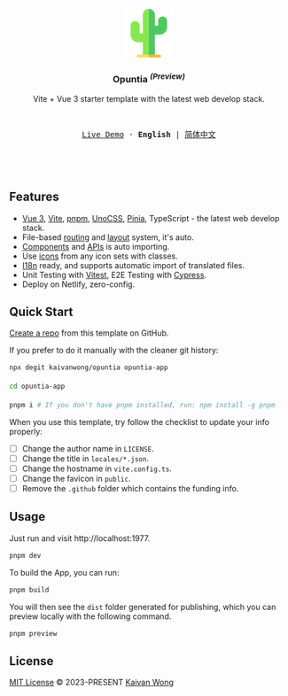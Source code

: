 <p align="center">
  <img width="88px" src="./src/images/logo.svg" />
</p>

<h3 align="center"><b>Opuntia</b> <sup><em>(Preview)</em></sup></h3>

<p align="center">Vite + Vue 3 starter template with the latest web develop stack.</p>

<br/>

<p align="center">
  <samp>
    <a target="_blank" href="https://opuntia.netlify.app">Live Demo</a> ·
    <b>English</b> |
    <a href="./README.zh-CN.md">简体中文</a>
  </samp>
</p>

<br />

<p align="center">
  <a href="https://stackblitz.com/github/kaivanwong/opuntia" target="_blank"><img height="32" src="https://developer.stackblitz.com/img/open_in_stackblitz.svg" alt=""></a>
</p>

## Features

- [Vue 3](https://github.com/vuejs/core), [Vite](https://github.com/vitejs/vite), [pnpm](https://pnpm.io/), [UnoCSS](https://github.com/antfu/unocss), [Pinia](https://pinia.vuejs.org/), TypeScript - the latest web develop stack.
- File-based [routing](./src/pages) and [layout](./src/layouts) system, it's auto.
- [Components](./src/components) and [APIs](https://github.com/antfu/unplugin-auto-import) is auto importing.
- Use [icons](https://github.com/antfu/unocss/tree/main/packages/preset-icons) from any icon sets with classes.
- [I18n](./locales) ready, and supports automatic import of translated files.
- Unit Testing with [Vitest](https://github.com/vitest-dev/vitest), E2E Testing with [Cypress](https://cypress.io/).
- Deploy on Netlify, zero-config.

## Quick Start

[Create a repo](https://github.com/kaivanwong/opuntia/generate) from this template on GitHub.

If you prefer to do it manually with the cleaner git history:

```bash
npx degit kaivanwong/opuntia opuntia-app

cd opuntia-app

pnpm i # If you don't have pnpm installed, run: npm install -g pnpm
```

When you use this template, try follow the checklist to update your info properly:

- [ ] Change the author name in `LICENSE`.
- [ ] Change the title in `locales/*.json`.
- [ ] Change the hostname in `vite.config.ts`.
- [ ] Change the favicon in `public`.
- [ ] Remove the `.github` folder which contains the funding info.

## Usage

Just run and visit http://localhost:1977.

```bash
pnpm dev
```

To build the App, you can run:

```bash
pnpm build
```

You will then see the `dist` folder generated for publishing, which you can preview locally with the following command.

```bash
pnpm preview
```

## License

[MIT License](./LICENSE) © 2023-PRESENT [Kaivan Wong](https://github.com/kaivanwong)
